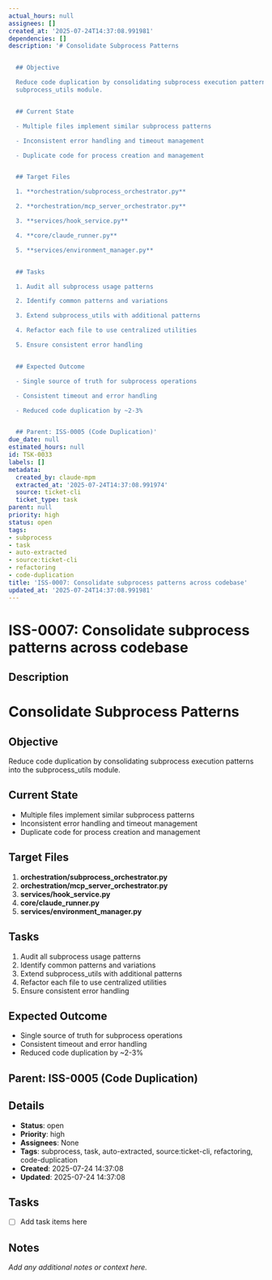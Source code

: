 ```yaml
---
actual_hours: null
assignees: []
created_at: '2025-07-24T14:37:08.991981'
dependencies: []
description: '# Consolidate Subprocess Patterns


  ## Objective

  Reduce code duplication by consolidating subprocess execution patterns into the
  subprocess_utils module.


  ## Current State

  - Multiple files implement similar subprocess patterns

  - Inconsistent error handling and timeout management

  - Duplicate code for process creation and management


  ## Target Files

  1. **orchestration/subprocess_orchestrator.py**

  2. **orchestration/mcp_server_orchestrator.py**

  3. **services/hook_service.py**

  4. **core/claude_runner.py**

  5. **services/environment_manager.py**


  ## Tasks

  1. Audit all subprocess usage patterns

  2. Identify common patterns and variations

  3. Extend subprocess_utils with additional patterns

  4. Refactor each file to use centralized utilities

  5. Ensure consistent error handling


  ## Expected Outcome

  - Single source of truth for subprocess operations

  - Consistent timeout and error handling

  - Reduced code duplication by ~2-3%


  ## Parent: ISS-0005 (Code Duplication)'
due_date: null
estimated_hours: null
id: TSK-0033
labels: []
metadata:
  created_by: claude-mpm
  extracted_at: '2025-07-24T14:37:08.991974'
  source: ticket-cli
  ticket_type: task
parent: null
priority: high
status: open
tags:
- subprocess
- task
- auto-extracted
- source:ticket-cli
- refactoring
- code-duplication
title: 'ISS-0007: Consolidate subprocess patterns across codebase'
updated_at: '2025-07-24T14:37:08.991981'
---
```


# ISS-0007: Consolidate subprocess patterns across codebase

## Description
# Consolidate Subprocess Patterns

## Objective
Reduce code duplication by consolidating subprocess execution patterns into the subprocess_utils module.

## Current State
- Multiple files implement similar subprocess patterns
- Inconsistent error handling and timeout management
- Duplicate code for process creation and management

## Target Files
1. **orchestration/subprocess_orchestrator.py**
2. **orchestration/mcp_server_orchestrator.py**
3. **services/hook_service.py**
4. **core/claude_runner.py**
5. **services/environment_manager.py**

## Tasks
1. Audit all subprocess usage patterns
2. Identify common patterns and variations
3. Extend subprocess_utils with additional patterns
4. Refactor each file to use centralized utilities
5. Ensure consistent error handling

## Expected Outcome
- Single source of truth for subprocess operations
- Consistent timeout and error handling
- Reduced code duplication by ~2-3%

## Parent: ISS-0005 (Code Duplication)

## Details
- **Status**: open
- **Priority**: high
- **Assignees**: None
- **Tags**: subprocess, task, auto-extracted, source:ticket-cli, refactoring, code-duplication
- **Created**: 2025-07-24 14:37:08
- **Updated**: 2025-07-24 14:37:08

## Tasks
- [ ] Add task items here

## Notes
_Add any additional notes or context here._
